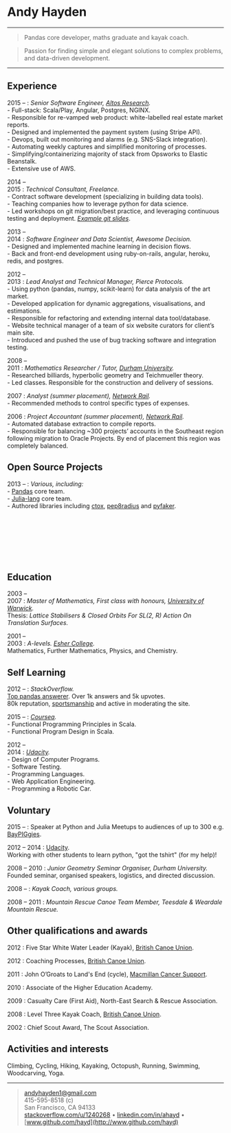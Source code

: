 Andy Hayden
===========

----

> Pandas core developer, maths graduate and kayak coach.

> Passion for finding simple and elegant solutions to complex problems,  
  and data-driven development.

---

Experience
----------


2015 –
:   *Senior Software Engineer, [Altos Research](https://altosresearch.com/).*  
    - Full-stack: Scala/Play, Angular, Postgres, NGINX.  
    - Responsible for re-vamped web product: white-labelled real estate market reports.  
    - Designed and implemented the payment system (using Stripe API).  
    - Devops, built out monitoring and alarms (e.g. SNS-Slack integration).  
    - Automating weekly captures and simplified monitoring of processes.  
    - Simplifying/containerizing majority of stack from Opsworks to Elastic Beanstalk.  
    - Extensive use of AWS.


2014 – <br /> 2015
:   *Technical Consultant, Freelance.*  
    - Contract software development (specializing in building data tools).  
    - Teaching companies how to leverage python for data science.  
    - Led workshops on git migration/best practice, and leveraging continuous testing and deployment.
    *[Example git slides](http://slides.com/hayd/git)*.  


2013 – <br /> 2014
:   *Software Engineer and Data Scientist, Awesome Decision.*  
    - Designed and implemented machine learning in decision flows.  
    - Back and front-end development using ruby-on-rails, angular, heroku, redis, and postgres. 


2012 – <br /> 2013
:   *Lead Analyst and Technical Manager, Pierce Protocols.*  
    - Using python (pandas, numpy, scikit-learn) for data analysis of the art market.  
    - Developed application for dynamic aggregations, visualisations, and estimations.  
    - Responsible for refactoring and extending internal data tool/database.  
    - Website technical manager of a team of six website curators for client’s main site.  
    - Introduced and pushed the use of bug tracking software and integration testing.  


2008 – <br /> 2011
:   *Mathematics Researcher / Tutor, [Durham University](https://www.dur.ac.uk/mathematical.sciences/).*    
    - Researched billiards, hyperbolic geometry and Teichmueller theory.  
    - Led classes. Responsible for the construction and delivery of sessions.  


2007
:   *Analyst (summer placement), [Network Rail](http://www.networkrail.co.uk/).*  
    - Recommended methods to control specific types of expenses.


2006
:   *Project Accountant (summer placement), [Network Rail](http://www.networkrail.co.uk/).*  
    - Automated database extraction to compile reports.  
    - Responsible for balancing ~300 projects’ accounts in the Southeast region following migration to
    Oracle Projects. By end of placement this region was completely balanced.  


Open Source Projects
--------------------


2013 – 
:   *Various, including:*  
    - [Pandas](http://pandas.pydata.org/) core team.  
    - [Julia-lang](http://julialang.org/) core team.  
    - Authored libraries including [ctox](https://github.com/hayd/ctox), 
    [pep8radius](https://github.com/hayd/pep8radius) and
    [pyfaker](https://github.com/hayd/pyfaker).


<br />
<br />
<br />
<br />
<br />
<br />

Education
---------


2003 – <br /> 2007
:   *Master of Mathematics, First class with honours, [University of Warwick](http://www2.warwick.ac.uk/fac/sci/maths/).*  
    Thesis: *Lattice Stabilisers & Closed Orbits For SL(2, R) Action On Translation Surfaces.*  


2001 – <br /> 2003
:   *A-levels. [Esher College](http://www.esher.ac.uk).*  
    Mathematics, Further Mathematics, Physics, and Chemistry.


Self Learning
-------------


2012 –
:   *StackOverflow.*  
    [Top pandas answerer](http://stackoverflow.com/tags/pandas/topusers). Over 1k answers and 5k upvotes.  
    80k reputation, [sportsmanship](http://stackoverflow.com/help/badges/805/sportsmanship?userid=1240268) and active in moderating the site.


2015 –
:    *[Coursea](https://www.coursera.org).*  
    - Functional Programming Principles in Scala.  
    - Functional Program Design in Scala.  

2012 – <br /> 2014
:   *[Udacity](https://www.udacity.com/).*  
    - Design of Computer Programs.  
    - Software Testing.  
    - Programming Languages.  
    - Web Application Engineering.  
    - Programming a Robotic Car.  


Voluntary
---------


2015 –
:    Speaker at Python and Julia Meetups to audiences of up to 300 e.g. [BayPIGgies](http://www.meetup.com/silicon-valley-python/events/145170122/).


2012 – 2014
:   [Udacity](https://www.udacity.com/).  
    Working with other students to learn python, "got the tshirt" (for my help)!


2008 – 2010
:   *Junior Geometry Seminar Organiser, Durham University.*  
    Founded seminar, organised speakers, logistics, and directed discussion.


2008 –
:   *Kayak Coach, various groups.*


2008 – 2011
:   *Mountain Rescue Canoe Team Member, Teesdale & Weardale Mountain Rescue.*


Other qualifications and awards
-------------------------------


2012
:   Five Star White Water Leader (Kayak), [British Canoe Union](http://www.bcu.org.uk/).

2012
:   Coaching Processes, [British Canoe Union](http://www.bcu.org.uk/).

2011
:   John O’Groats to Land's End (cycle), [Macmillan Cancer Support](http://www.macmillan.org.uk).

2010
:   Associate of the Higher Education Academy.

2009
:   Casualty Care (First Aid), North-East Search & Rescue Association.

2008
:   Level Three Kayak Coach, [British Canoe Union](http://www.bcu.org.uk/).

2002
:   Chief Scout Award, The Scout Association.


Activities and interests
------------------------

Climbing, Cycling, Hiking, Kayaking, Octopush, Running, Swimming, Woodcarving, Yoga.


----


> <andyhayden1@gmail.com>  
> 415-595-8518 (c)  
> San Francisco, CA 94133  
> [stackoverflow.com/u/1240268](http://stackoverflow.com/u/1240268) • [linkedin.com/in/ahayd](http://linkedin.com/in/ahayd) • [www.github.com/hayd](http://www.github.com/hayd)  
